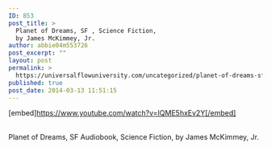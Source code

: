 ```yaml
---
ID: 853
post_title: >
  Planet of Dreams, SF , Science Fiction,
  by James McKimmey, Jr.
author: abbie04m553726
post_excerpt: ""
layout: post
permalink: >
  https://universalflowuniversity.com/uncategorized/planet-of-dreams-sf-science-fiction-by-james-mckimmey-jr/
published: true
post_date: 2014-03-13 11:51:15
---
```

[embed]https://www.youtube.com/watch?v=IQME5hxEv2Y[/embed]</br></br>
<p>Planet of Dreams, SF Audiobook, Science Fiction, by James McKimmey, Jr.</p>
